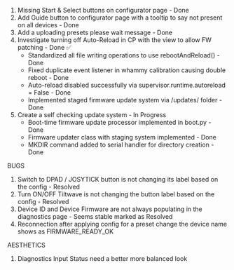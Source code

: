 1. Missing Start & Select buttons on configurator page - Done
2. Add Guide button to configurator page with a tooltip to say not present on all devices - Done
3. Add a uploading presets please wait message - Done
4. Investigate turning off Auto-Reload in CP with the view to allow FW patching - Done ✅
   - Standardized all file writing operations to use rebootAndReload() - Done
   - Fixed duplicate event listener in whammy calibration causing double reboot - Done
   - Auto-reload disabled successfully via supervisor.runtime.autoreload = False - Done
   - Implemented staged firmware update system via /updates/ folder - Done
5. Create a self checking update system - In Progress
   - Boot-time firmware update processor implemented in boot.py - Done
   - Firmware updater class with staging system implemented - Done
   - MKDIR command added to serial handler for directory creation - Done

BUGS
1. Switch to DPAD / JOSYTICK button is not changing its label based on the config - Resolved
2. Turn ON/OFF Tiltwave is not changing the button label based on the config - Resolved
3. Device ID and Device Firmware are not always populating in the diagnostics page - Seems stable marked as Resolved
4. Reconnection after applying config for a preset change the device name shows as FIRMWARE_READY_OK

AESTHETICS
1. Diagnostics Input Status need a better more balanced look
